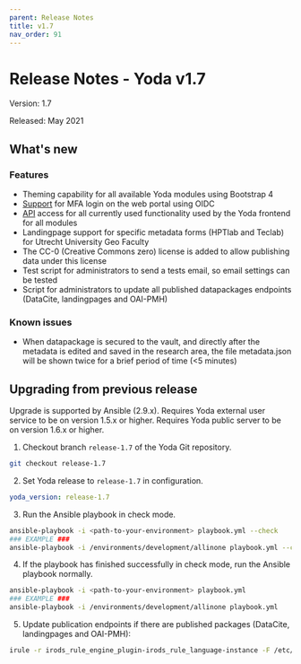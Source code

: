 ```yaml
---
parent: Release Notes
title: v1.7
nav_order: 91
---
```

# Release Notes - Yoda v1.7

Version: 1.7

Released: May 2021

## What's new
### Features
- Theming capability for all available Yoda modules using Bootstrap 4
- [Support](../administration/configuring-openidc.md) for MFA login on the web portal using OIDC
- [API](https://petstore.swagger.io/?url=https://raw.githubusercontent.com/UtrechtUniversity/irods-ruleset-uu/gh-pages/api_core.json) access for all currently used functionality used by the Yoda frontend for all modules
- Landingpage support for specific metadata forms (HPTlab and Teclab) for Utrecht University Geo Faculty
- The CC-0 (Creative Commons zero) license is added to allow publishing data under this license
- Test script for administrators to send a tests email, so email settings can be tested
- Script for administrators to update all published datapackages endpoints (DataCite, landingpages and OAI-PMH)

### Known issues
- When datapackage is secured to the vault, and directly after the metadata is edited and saved in the research area, the file metadata.json will be shown twice for a brief period of time (<5 minutes)

## Upgrading from previous release
Upgrade is supported by Ansible (2.9.x).
Requires Yoda external user service to be on version 1.5.x or higher.
Requires Yoda public server to be on version 1.6.x or higher.

1. Checkout branch `release-1.7` of the Yoda Git repository.
```bash
git checkout release-1.7
```

2. Set Yoda release to `release-1.7` in configuration.
```yaml
yoda_version: release-1.7
```

3. Run the Ansible playbook in check mode.
```bash
ansible-playbook -i <path-to-your-environment> playbook.yml --check
### EXAMPLE ###
ansible-playbook -i /environments/development/allinone playbook.yml --check
```

4. If the playbook has finished successfully in check mode, run the Ansible playbook normally.
```bash
ansible-playbook -i <path-to-your-environment> playbook.yml
### EXAMPLE ###
ansible-playbook -i /environments/development/allinone playbook.yml
```

5. Update publication endpoints if there are published packages (DataCite, landingpages and OAI-PMH):
```bash
irule -r irods_rule_engine_plugin-irods_rule_language-instance -F /etc/irods/irods-ruleset-uu/tools/update-publications.r
```
